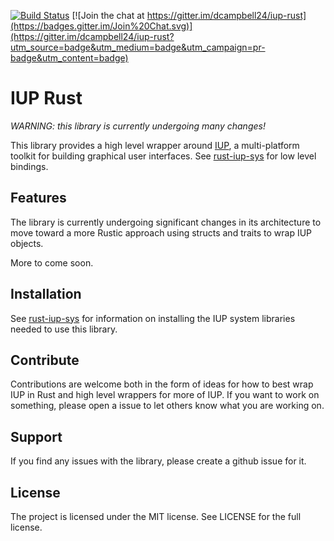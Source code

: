 [![Build Status](https://travis-ci.org/dcampbell24/iup-rust.svg)](https://travis-ci.org/dcampbell24/iup-rust)
[![Join the chat at https://gitter.im/dcampbell24/iup-rust](https://badges.gitter.im/Join%20Chat.svg)](https://gitter.im/dcampbell24/iup-rust?utm_source=badge&utm_medium=badge&utm_campaign=pr-badge&utm_content=badge)

IUP Rust
========

_WARNING: this library is currently undergoing many changes!_

This library provides a high level wrapper around [IUP][1], a multi-platform
toolkit for building graphical user interfaces. See [rust-iup-sys](https://github.com/dcampbell24/rust-iup-sys) for low level bindings.

[1]: http://www.tecgraf.puc-rio.br/iup/

Features
--------

The library is currently undergoing significant changes in its architecture to
move toward a more Rustic approach using structs and traits to wrap IUP objects.

More to come soon.

Installation
------------

See [rust-iup-sys](https://github.com/dcampbell24/rust-iup-sys) for
information on installing the IUP system libraries needed to use this library.

Contribute
----------

Contributions are welcome both in the form of ideas for how to best wrap IUP in
Rust and high level wrappers for more of IUP. If you want to work on something,
please open a issue to let others know what you are working on.

Support
-------

If you find any issues with the library, please create a github issue for it.

License
-------

The project is licensed under the MIT license. See LICENSE for the full license.
